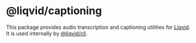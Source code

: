 # @liqvid/captioning

This package provides audio transcription and captioning utilities for [Liqvid](https://liqvidjs.org). It is used internally by [@liqvid/cli](../cli).
